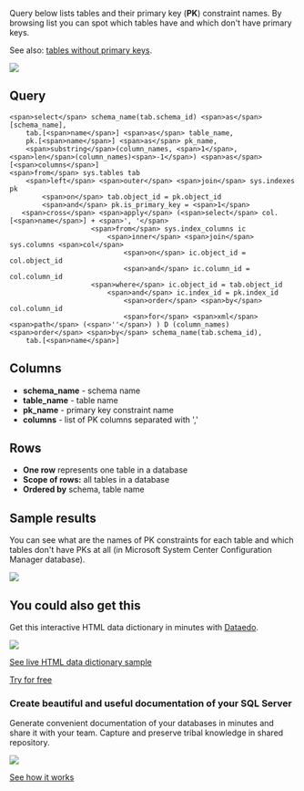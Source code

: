 Query below lists tables and their primary key (**PK**) constraint names. By browsing list you can spot which tables have and which don't have primary keys.

See also: [tables without primary keys](https://dataedo.com/kb/query/sql-server/find-tables-without-primary-keys).

[![](https://dataedo.com/asset/img/markdown/docs/test-article/3187eed29ce5b9127613e8a72fc11156.png)](https://dataedo.com/blog/confused-when-trying-to-work-with-databases?cta=kb-query-confused)

## Query

```
<span>select</span> schema_name(tab.schema_id) <span>as</span> [schema_name], 
    tab.[<span>name</span>] <span>as</span> table_name, 
    pk.[<span>name</span>] <span>as</span> pk_name,
    <span>substring</span>(column_names, <span>1</span>, <span>len</span>(column_names)<span>-1</span>) <span>as</span> [<span>columns</span>]
<span>from</span> sys.tables tab
    <span>left</span> <span>outer</span> <span>join</span> sys.indexes pk
        <span>on</span> tab.object_id = pk.object_id 
        <span>and</span> pk.is_primary_key = <span>1</span>
   <span>cross</span> <span>apply</span> (<span>select</span> col.[<span>name</span>] + <span>', '</span>
                    <span>from</span> sys.index_columns ic
                        <span>inner</span> <span>join</span> sys.columns <span>col</span>
                            <span>on</span> ic.object_id = col.object_id
                            <span>and</span> ic.column_id = col.column_id
                    <span>where</span> ic.object_id = tab.object_id
                        <span>and</span> ic.index_id = pk.index_id
                            <span>order</span> <span>by</span> col.column_id
                            <span>for</span> <span>xml</span> <span>path</span> (<span>''</span>) ) D (column_names)
<span>order</span> <span>by</span> schema_name(tab.schema_id),
    tab.[<span>name</span>]
```

## Columns

-   **schema\_name** - schema name
-   **table\_name** - table name
-   **pk\_name** - primary key constraint name
-   **columns** - list of PK columns separated with ','

## Rows

-   **One row** represents one table in a database
-   **Scope of rows:** all tables in a database
-   **Ordered by** schema, table name

## Sample results

You can see what are the names of PK constraints for each table and which tables don't have PKs at all (in Microsoft System Center Configuration Manager database).

![](https://dataedo.com/asset/img/kb/query/sql-server/tables_with_primary_keys.png)

## You could also get this

Get this interactive HTML data dictionary in minutes with [Dataedo](https://dataedo.com/).

![](https://dataedo.com/asset/img/blog/dataedo_export_productmodel.png)

[See live HTML data dictionary sample](https://dataedo.com/samples/html2/AdventureWorks/index.html#/doc/m10t160/adventureworks-database/modules/products/tables/production-productmodel)

[Try for free](http://dataedo.com/free-trial?cta=QuerySQLTablePKs)

### Create beautiful and useful documentation of your SQL Server

Generate convenient documentation of your databases in minutes and share it with your team. Capture and preserve tribal knowledge in shared repository.

[![](https://dataedo.com/asset/img/markdown/docs/test-article/30c11fa4b210f11740f56e85ca8bf9c6.gif)](https://demo.dataedo.com/)

[See how it works](https://demo.dataedo.com/)
